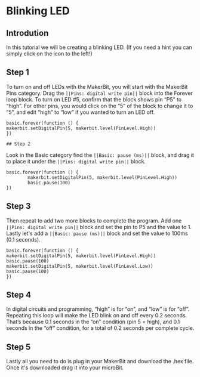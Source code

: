 # Blinking LED

## Introdution 

In this tutorial we will be creating a blinking LED. (If you need a hint you can simply click on the icon to the left!)

## Step 1 

To turn on and off LEDs with the MakerBit, you will start with the MakerBit Pins category.  Drag the ``||Pins: digital write pin||`` block into the Forever loop block. To turn on LED #5, confirm that the block shows pin “P5” to “high”. For other pins, you would click on the “5” of the block to change it to “5”, and edit “high” to “low” if you wanted to turn an LED off.

```blocks
basic.forever(function () {
makerbit.setDigitalPin(5, makerbit.level(PinLevel.High))
})
```

	## Step 2

Look in the Basic category find the ``||Basic: pause (ms)||`` block, and drag it to place it under the ``||Pins: digital write pin||`` block.

```blocks
basic.forever(function () {
	    makerbit.setDigitalPin(5, makerbit.level(PinLevel.High))
	    basic.pause(100)
})
```

## Step 3

Then repeat to add two more blocks to complete the program. Add one ``||Pins: digital write pin||`` block and set the pin to P5 and the value to 1. Lastly let's add a ``||Basic: pause (ms)||`` block and set the value to 100ms (0.1 seconds). 

```blocks 
basic.forever(function () {
makerbit.setDigitalPin(5, makerbit.level(PinLevel.High))
basic.pause(100)
makerbit.setDigitalPin(5, makerbit.level(PinLevel.Low))
basic.pause(100)
})
```

## Step 4 

In digital circuits and programming, “high” is for “on”, and “low” is for “off”. Repeating this loop will make the LED blink on and off every 0.2 seconds.  That’s because 0.1 seconds in the “on” condition (pin 5 = high), and 0.1 seconds in the “off” condition, for a total of 0.2 seconds per complete cycle.

## Step 5

Lastly all you need to do is plug in your MakerBit and download the .hex file. Once it's downloaded drag it into your microBit.


